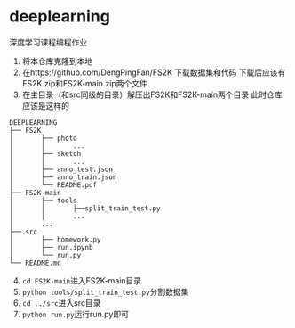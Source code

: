 # deeplearning
深度学习课程编程作业

1. 将本仓库克隆到本地
2. 在https://github.com/DengPingFan/FS2K 下载数据集和代码
下载后应该有FS2K.zip和FS2K-main.zip两个文件
3. 在主目录（和src同级的目录）解压出FS2K和FS2K-main两个目录
此时仓库应该是这样的
```
DEEPLEARNING
├── FS2K
│       ├── photo
│       │       ...
│       ├── sketch
│       │       ...
│       ├── anno_test.json
│       ├── anno_train.json
│       └── README.pdf
├── FS2K-main
│       ├── tools
│       │       ├──split_train_test.py
│       │       ...
│       ...
├── src
│       ├── homework.py
│       ├── run.ipynb
│       └── run.py
└── README.md
```
4. `cd FS2K-main`进入FS2K-main目录
5. `python tools/split_train_test.py`分割数据集
6. `cd ../src`进入src目录
7. `python run.py`运行run.py即可